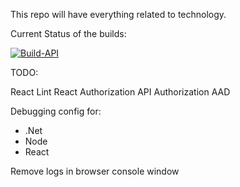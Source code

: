 This repo will have everything related to technology.

Current Status of the builds:

[![Build-API](https://github.com/vermavarun/_TheApplication/actions/workflows/build.yml/badge.svg)](https://github.com/vermavarun/_TheApplication/actions/workflows/build.yml)

TODO:

React Lint
React Authorization
API Authorization AAD

Debugging config for:
- .Net
- Node
- React

Remove logs in browser console window